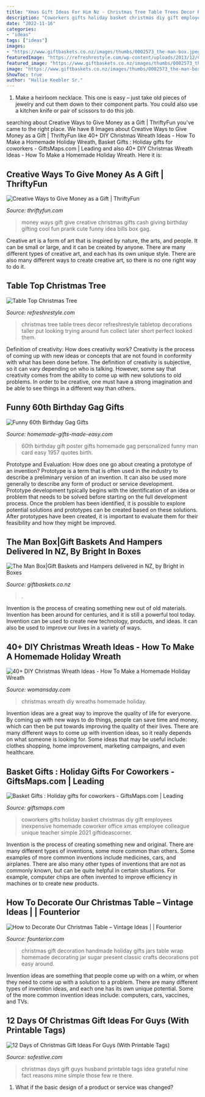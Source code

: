 ```yaml
---
title: "Xmas Gift Ideas For Him Nz - Christmas Tree Table Trees Decor Refreshrestyle Tabletop Decorations Taller Put Looking Trying Around Fun Collect Later Short Perfect Looked Them"
description: "Coworkers gifts holiday basket christmas diy gift employees inexpensive homemade coworker office xmas employee colleague unique teacher simple 2021 giftideascorner"
date: "2022-11-16"
categories:
- "ideas"
tags: ["ideas"]
images:
- "https://www.giftbaskets.co.nz/images/thumbs/0002573_the-man-box.jpeg"
featuredImage: "https://refreshrestyle.com/wp-content/uploads/2013/12/Christmas-Tree.jpg"
featured_image: "https://www.giftbaskets.co.nz/images/thumbs/0002573_the-man-box.jpeg"
image: "https://www.giftbaskets.co.nz/images/thumbs/0002573_the-man-box.jpeg"
ShowToc: true
author: "Hallie Keebler Sr."
---
```



1. Make a heirloom necklace. This one is easy – just take old pieces of jewelry and cut them down to their component parts. You could also use a kitchen knife or pair of scissors to do this job. 

	

		
searching about Creative Ways to Give Money as a Gift | ThriftyFun you've came to the right place. We have 8 Images about Creative Ways to Give Money as a Gift | ThriftyFun like 40+ DIY Christmas Wreath Ideas - How To Make a Homemade Holiday Wreath, Basket Gifts : Holiday gifts for coworkers - GiftsMaps.com | Leading and also 40+ DIY Christmas Wreath Ideas - How To Make a Homemade Holiday Wreath. Here it is:
		
    
## Creative Ways To Give Money As A Gift | ThriftyFun

<img loading=lazy src="http://img.thrfun.com/images/database/tff12059903.JPG" onerror="this.onerror=null;this.src='https://tse3.mm.bing.net/th?id=OIP.3ZCWDpY5Nxnsm89wyw5mngHaFj&amp;pid=15.1';" alt="Creative Ways to Give Money as a Gift | ThriftyFun">

_Source: thriftyfun.com_

>money ways gift give creative christmas gifts cash giving birthday gifting cool fun prank cute funny idea bills box gag. 

	

Creative art is a form of art that is inspired by nature, the arts, and people. It can be small or large, and it can be created by anyone. There are many different types of creative art, and each has its own unique style. There are also many different ways to create creative art, so there is no one right way to do it.

    
## Table Top Christmas Tree

<img loading=lazy src="https://refreshrestyle.com/wp-content/uploads/2013/12/Christmas-Tree.jpg" onerror="this.onerror=null;this.src='https://tse1.mm.bing.net/th?id=OIP.lq5XIljykMcJ3vMqa-vEIAHaMO&amp;pid=15.1';" alt="Table Top Christmas Tree">

_Source: refreshrestyle.com_

>christmas tree table trees decor refreshrestyle tabletop decorations taller put looking trying around fun collect later short perfect looked them. 

	

Definition of creativity: How does creativity work?
Creativity is the process of coming up with new ideas or concepts that are not found in conformity with what has been done before. The definition of creativity is subjective, so it can vary depending on who is talking. However, some say that creativity comes from the ability to come up with new solutions to old problems. In order to be creative, one must have a strong imagination and be able to see things in a different way than others.

    
## Funny 60th Birthday Gag Gifts

<img loading=lazy src="http://www.homemade-gifts-made-easy.com/image-files/personalized-poster-60th-birthday-gift-1957-orange-black-800x893.jpg" onerror="this.onerror=null;this.src='https://tse3.mm.bing.net/th?id=OIP.StacaonhIWHKXiTJc3wQ4wHaIR&amp;pid=15.1';" alt="Funny 60th Birthday Gag Gifts">

_Source: homemade-gifts-made-easy.com_

>60th birthday gift poster gifts homemade gag personalized funny man card easy 1957 quotes birth. 

	

Prototype and Evaluation: How does one go about creating a prototype of an invention?
Prototype is a term that is often used in the industry to describe a preliminary version of an invention. It can also be used more generally to describe any form of product or service development. Prototype development typically begins with the identification of an idea or problem that needs to be solved before starting on the full development process. Once the problem has been identified, it is possible to explore potential solutions and prototypes can be created based on these solutions. After prototypes have been created, it is important to evaluate them for their feasibility and how they might be improved.

    
## The Man Box|Gift Baskets And Hampers Delivered In NZ, By Bright In Boxes

<img loading=lazy src="https://www.giftbaskets.co.nz/images/thumbs/0002573_the-man-box.jpeg" onerror="this.onerror=null;this.src='https://tse2.mm.bing.net/th?id=OIP.nwp33poSm9QrheLo91NLtgHaHa&amp;pid=15.1';" alt="The Man Box|Gift Baskets and Hampers delivered in NZ, by Bright in Boxes">

_Source: giftbaskets.co.nz_

>. 

	

Invention is the process of creating something new out of old materials. Invention has been around for centuries, and it is still a powerful tool today. Invention can be used to create new technology, products, and ideas. It can also be used to improve our lives in a variety of ways.

    
## 40+ DIY Christmas Wreath Ideas - How To Make A Homemade Holiday Wreath

<img loading=lazy src="http://wdy.h-cdn.co/assets/17/34/diy-christmas-wreath.jpg" onerror="this.onerror=null;this.src='https://tse3.mm.bing.net/th?id=OIP.TVdAMsEUk39q_aGDeAd8gQHaLH&amp;pid=15.1';" alt="40+ DIY Christmas Wreath Ideas - How To Make a Homemade Holiday Wreath">

_Source: womansday.com_

>christmas wreath diy wreaths homemade holiday. 

	

Invention ideas are a great way to improve the quality of life for everyone. By coming up with new ways to do things, people can save time and money, which can then be put towards improving the quality of their lives. There are many different ways to come up with invention ideas, so it really depends on what someone is looking for. Some ideas that may be useful include: clothes shopping, home improvement, marketing campaigns, and even healthcare.

    
## Basket Gifts : Holiday Gifts For Coworkers - GiftsMaps.com | Leading

<img loading=lazy src="https://giftsmaps.com/wp-content/uploads/2018/08/Basket-Gifts-Holiday-gifts-for-coworkers.jpg" onerror="this.onerror=null;this.src='https://tse1.mm.bing.net/th?id=OIP.iw_QVvgr_DjT3eDv99j1mAHaFj&amp;pid=15.1';" alt="Basket Gifts : Holiday gifts for coworkers - GiftsMaps.com | Leading">

_Source: giftsmaps.com_

>coworkers gifts holiday basket christmas diy gift employees inexpensive homemade coworker office xmas employee colleague unique teacher simple 2021 giftideascorner. 

	

Invention is the process of creating something new and original. There are many different types of inventions, some more common than others. Some examples of more common inventions include medicines, cars, and airplanes. There are also many other types of inventions that are not as commonly known, but can be quite helpful in certain situations. For example, computer chips are often invented to improve efficiency in machines or to create new products.

    
## How To Decorate Our Christmas Table – Vintage Ideas | | Founterior

<img loading=lazy src="https://founterior.com/wp-content/uploads/2013/12/sugar-jars.jpg" onerror="this.onerror=null;this.src='https://tse4.mm.bing.net/th?id=OIP.hYPho9_VtQ-lgTRbIxVaEgHaJ3&amp;pid=15.1';" alt="How to Decorate Our Christmas Table – Vintage Ideas | | Founterior">

_Source: founterior.com_

>christmas gift decoration handmade holiday gifts jars table wrap homemade decorating jar sugar present classic crafts decorations pot easy around. 

	

Invention ideas are something that people come up with on a whim, or when they need to come up with a solution to a problem. There are many different types of invention ideas, and each one has its own unique potential. Some of the more common invention ideas include: computers, cars, vaccines, and TVs.

    
## 12 Days Of Christmas Gift Ideas For Guys (With Printable Tags)

<img loading=lazy src="http://sofestive.com/wp-content/uploads/2017/12/12-days-christmas-guys-gift-idea-6.jpg" onerror="this.onerror=null;this.src='https://tse3.mm.bing.net/th?id=OIP.rmCOLWflJoSNU40ZjsEP6AHaLH&amp;pid=15.1';" alt="12 Days of Christmas Gift Ideas For Guys (With Printable Tags)">

_Source: sofestive.com_

>christmas days gift guys husband printable tags idea grateful nine fact reasons mine simple those few re there. 

	

1. What if the basic design of a product or service was changed?


